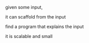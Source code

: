 given some input, 

it can scaffold from the input

find a program that explains the input

it is scalable and small